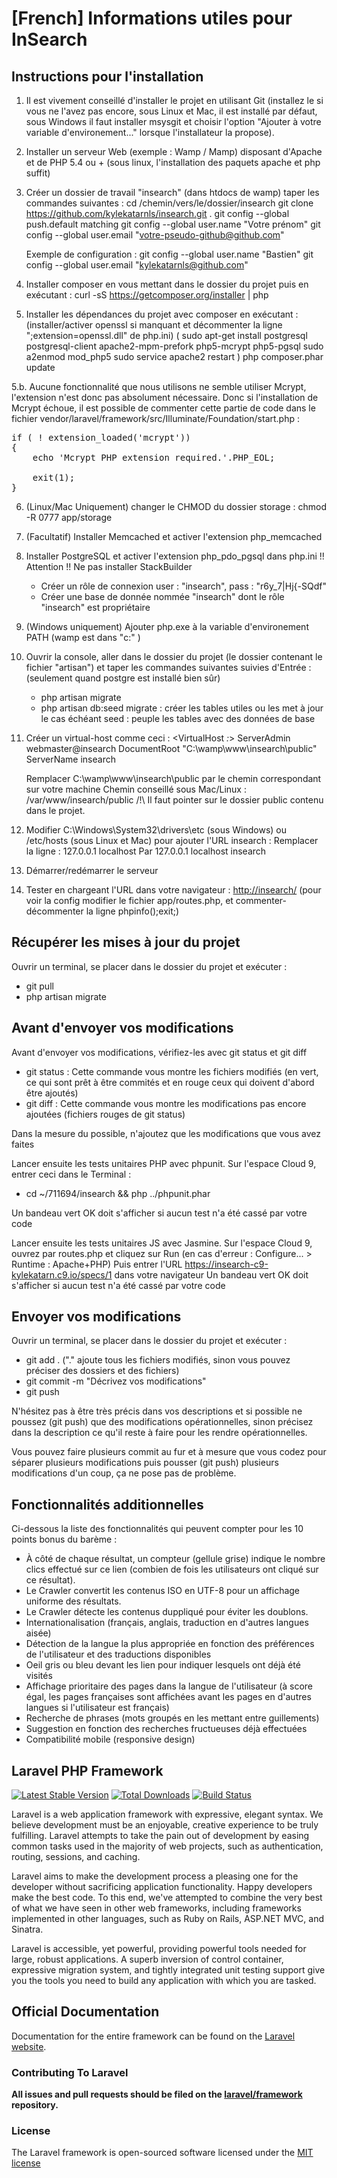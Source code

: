 # [French] Informations utiles pour InSearch

## Instructions pour l'installation

1. Il est vivement conseillé d'installer le projet en utilisant Git (installez le si vous ne l'avez pas encore, sous Linux et Mac, il est installé par défaut, sous Windows il faut installer msysgit et choisir l'option "Ajouter à votre variable d'environement..." lorsque l'installateur la propose).

2. Installer un serveur Web (exemple : Wamp / Mamp) disposant d'Apache et de PHP 5.4 ou + (sous linux, l'installation des paquets apache et php suffit)

3. Créer un dossier de travail "insearch" (dans htdocs de wamp) taper les commandes suivantes :
	cd /chemin/vers/le/dossier/insearch
	git clone https://github.com/kylekatarnls/insearch.git .
	git config --global push.default matching
	git config --global user.name "Votre prénom"
	git config --global user.email "votre-pseudo-github@github.com"

	Exemple de configuration :
	git config --global user.name "Bastien"
	git config --global user.email "kylekatarnls@github.com"

4. Installer composer en vous mettant dans le dossier du projet puis en exécutant :
	curl -sS https://getcomposer.org/installer | php

5. Installer les dépendances du projet avec composer en exécutant :
    (installer/activer openssl si manquant et décommenter la ligne ";extension=openssl.dll" de php.ini)
    (
        sudo apt-get install postgresql postgresql-client apache2-mpm-prefork php5-mcrypt php5-pgsql
        sudo a2enmod mod_php5
        sudo service apache2 restart
    )
	php composer.phar update

5.b. Aucune fonctionnalité que nous utilisons ne semble utiliser Mcrypt, l'extension n'est donc pas absolument nécessaire.
Donc si l'installation de Mcrypt échoue, il est possible de commenter cette partie de code dans le fichier
vendor/laravel/framework/src/Illuminate/Foundation/start.php :
<pre>if ( ! extension_loaded('mcrypt'))
{
	echo 'Mcrypt PHP extension required.'.PHP_EOL;

	exit(1);
}</pre>

6. (Linux/Mac Uniquement) changer le CHMOD du dossier storage :
	chmod -R 0777 app/storage

7. (Facultatif) Installer Memcached et activer l'extension php_memcached

8. Installer PostgreSQL et activer l'extension php_pdo_pgsql dans php.ini 
    !! Attention !!
        Ne pas installer StackBuilder
	- Créer un rôle de connexion user : "insearch", pass : "r6y_7|Hj{-SQdf"
	- Créer une base de donnée nommée "insearch" dont le rôle "insearch" est propriétaire

9. (Windows uniquement) Ajouter php.exe à la variable d'environement PATH (wamp est dans "c:\" )

10. Ouvrir la console, aller dans le dossier du projet (le dossier contenant le fichier "artisan") et taper les commandes suivantes suivies d'Entrée :
    (seulement quand postgre est installé bien sûr)
	- php artisan migrate
	- php artisan db:seed
	migrate : créer les tables utiles ou les met à jour le cas échéant
	seed : peuple les tables avec des données de base

11. Créer un virtual-host comme ceci :
	<VirtualHost *:*>
	ServerAdmin webmaster@insearch
	DocumentRoot "C:\wamp\www\insearch\public"
	ServerName insearch
	</VirtualHost>

	Remplacer C:\wamp\www\insearch\public par le chemin correspondant sur votre machine
	Chemin conseillé sous Mac/Linux : /var/www/insearch/public
	/!\ Il faut pointer sur le dossier public contenu dans le projet.

12. Modifier C:\Windows\System32\drivers\etc (sous Windows) ou /etc/hosts (sous Linux et Mac) pour ajouter l'URL insearch :
	Remplacer la ligne :
		127.0.0.1       localhost
	Par
		127.0.0.1       localhost insearch

13. Démarrer/redémarrer le serveur

14. Tester en chargeant l'URL dans votre navigateur :
[http://insearch/](http://insearch/)
    (pour voir la config modifier le fichier app/routes.php, et commenter-décommenter la ligne phpinfo();exit;)


## Récupérer les mises à jour du projet
Ouvrir un terminal, se placer dans le dossier du projet et exécuter :
- git pull
- php artisan migrate


## Avant d'envoyer vos modifications
Avant d'envoyer vos modifications, vérifiez-les avec git status et git diff
- git status : Cette commande vous montre les fichiers modifiés (en vert, ce qui sont prêt à être commités et en rouge ceux qui doivent d'abord être ajoutés)
- git diff : Cette commande vous montre les modifications pas encore ajoutées (fichiers rouges de git status)

Dans la mesure du possible, n'ajoutez que les modifications que vous avez faites

Lancer ensuite les tests unitaires PHP avec phpunit. Sur l'espace Cloud 9, entrer ceci dans le Terminal :
- cd ~/711694/insearch && php ../phpunit.phar

Un bandeau vert OK doit s'afficher si aucun test n'a été cassé par votre code

Lancer ensuite les tests unitaires JS avec Jasmine. Sur l'espace Cloud 9, ouvrez par routes.php et cliquez sur Run (en cas d'erreur : Configure... > Runtime : Apache+PHP)
Puis entrer l'URL https://insearch-c9-kylekatarn.c9.io/specs/1 dans votre navigateur
Un bandeau vert OK doit s'afficher si aucun test n'a été cassé par votre code


## Envoyer vos modifications
Ouvrir un terminal, se placer dans le dossier du projet et exécuter :
- git add . ("." ajoute tous les fichiers modifiés, sinon vous pouvez préciser des dossiers et des fichiers)
- git commit -m "Décrivez vos modifications"
- git push

N'hésitez pas à être très précis dans vos descriptions et si possible ne poussez (git push) que des modifications opérationnelles, sinon précisez dans la description ce qu'il reste à faire pour les rendre opérationnelles.

Vous pouvez faire plusieurs commit au fur et à mesure que vous codez pour séparer plusieurs modifications puis pousser (git push) plusieurs modifications d'un coup, ça ne pose pas de problème.


## Fonctionnalités additionnelles

Ci-dessous la liste des fonctionnalités qui peuvent compter pour les 10 points bonus du barème :
- À côté de chaque résultat, un compteur (gellule grise) indique le nombre clics effectué sur ce lien (combien de fois les utilisateurs ont cliqué sur ce résultat).
- Le Crawler convertit les contenus ISO en UTF-8 pour un affichage uniforme des résultats.
- Le Crawler détecte les contenus duppliqué pour éviter les doublons.
- Internationalisation (français, anglais, traduction en d'autres langues aisée)
- Détection de la langue la plus appropriée en fonction des préférences de l'utilisateur et des traductions disponibles
- Oeil gris ou bleu devant les lien pour indiquer lesquels ont déjà été visités
- Affichage prioritaire des pages dans la langue de l'utilisateur (à score égal, les pages françaises sont affichées avant les pages en d'autres langues si l'utilisateur est français)
- Recherche de phrases (mots groupés en les mettant entre guillements)
- Suggestion en fonction des recherches fructueuses déjà effectuées
- Compatibilité mobile (responsive design)


## Laravel PHP Framework

[![Latest Stable Version](https://poser.pugx.org/laravel/framework/version.png)](https://packagist.org/packages/laravel/framework) [![Total Downloads](https://poser.pugx.org/laravel/framework/d/total.png)](https://packagist.org/packages/laravel/framework) [![Build Status](https://travis-ci.org/laravel/framework.png)](https://travis-ci.org/laravel/framework)

Laravel is a web application framework with expressive, elegant syntax. We believe development must be an enjoyable, creative experience to be truly fulfilling. Laravel attempts to take the pain out of development by easing common tasks used in the majority of web projects, such as authentication, routing, sessions, and caching.

Laravel aims to make the development process a pleasing one for the developer without sacrificing application functionality. Happy developers make the best code. To this end, we've attempted to combine the very best of what we have seen in other web frameworks, including frameworks implemented in other languages, such as Ruby on Rails, ASP.NET MVC, and Sinatra.

Laravel is accessible, yet powerful, providing powerful tools needed for large, robust applications. A superb inversion of control container, expressive migration system, and tightly integrated unit testing support give you the tools you need to build any application with which you are tasked.

## Official Documentation

Documentation for the entire framework can be found on the [Laravel website](http://laravel.com/docs).

### Contributing To Laravel

**All issues and pull requests should be filed on the [laravel/framework](http://github.com/laravel/framework) repository.**

### License

The Laravel framework is open-sourced software licensed under the [MIT license](http://opensource.org/licenses/MIT)
